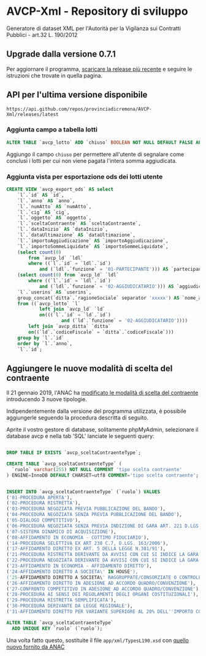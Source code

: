 # AVCP-Xml - Repository di sviluppo
Generatore di dataset XML per l'Autorità per la Vigilanza sui Contratti Pubblici - art.32 L. 190/2012

## Upgrade dalla versione 0.7.1
Per aggiornare il programma, [scaricare la release più recente](https://github.com/provinciadicremona/AVCP-Xml/releases/latest) e seguire le istruzioni che trovate in quella pagina.

## API per l'ultima versione disponibile
`https://api.github.com/repos/provinciadicremona/AVCP-Xml/releases/latest`

### Aggiunta campo a tabella lotti

```sql
ALTER TABLE `avcp_lotto` ADD `chiuso` BOOLEAN NOT NULL DEFAULT FALSE AFTER `flag`;
```

Aggiungo il campo `chiuso` per permettere all'utente di segnalare come conclusi i lotti per cui non viene pagata l'intera somma aggiudicata.

### Aggiunta vista per esportazione ods dei lotti utente

```sql
CREATE VIEW `avcp_export_ods` AS select 
    `l`.`id` AS `id`,
    `l`.`anno` AS `anno`,
    `l`.`numAtto` AS `numAtto`,
    `l`.`cig` AS `cig`,
    `l`.`oggetto` AS `oggetto`,
    `l`.`sceltaContraente` AS `sceltaContraente`,
    `l`.`dataInizio` AS `dataInizio`,
    `l`.`dataUltimazione` AS `dataUltimazione`,
    `l`.`importoAggiudicazione` AS `importoAggiudicazione`,
    `l`.`importoSommeLiquidate` AS `importoSommeLiquidate`,
    (select count(0) 
        from `avcp_ld` `ldl` 
        where ((`l`.`id` = `ldl`.`id`) 
            and (`ldl`.`funzione` = '01-PARTECIPANTE'))) AS `partecipanti`,
    (select count(0) from `avcp_ld` `ldl` 
        where ((`l`.`id` = `ldl`.`id`) 
            and (`ldl`.`funzione` = '02-AGGIUDICATARIO'))) AS `aggiudicatari`,
    `l`.`userins` AS `userins`,
    group_concat(`ditta`.`ragioneSociale` separator 'xxxxx') AS `nome_aggiudicatari` 
    from ((`avcp_lotto` `l` 
            left join `avcp_ld` `ld` 
            on(((`l`.`id` = `ld`.`id`) 
                    and (`ld`.`funzione` = '02-AGGIUDICATARIO')))) 
        left join `avcp_ditta` `ditta` 
        on((`ld`.`codiceFiscale` = `ditta`.`codiceFiscale`))) 
    group by `l`.`id` 
    order by `l`.`anno`,
    `l`.`id`;

```

## Aggiungere le nuove modalità di scelta del contraente
Il 21 gennaio 2019, l'ANAC ha [modificato le modalità di scelta del contraente]( http://www.anticorruzione.it/portal/public/classic/Comunicazione/News/_news?id=7102507a0a778042193e31c2da0782b7) introducendo 3 nuove tipologie.

Indipendentemente dalla versione del programma utilizzata, è possibile aggiungerle seguendo la procedura descritta di seguito.

Aprite il vostro gestore di database, solitamente phpMyAdmin, selezionare il database avcp e nella tab 'SQL' lanciate le seguenti query:

```sql

DROP TABLE IF EXISTS `avcp_sceltaContraenteType`;

CREATE TABLE `avcp_sceltaContraenteType` (
  `ruolo` varchar(255) NOT NULL COMMENT 'tipo scelta contraente'
) ENGINE=InnoDB DEFAULT CHARSET=utf8 COMMENT='tipo scelta contraente';


INSERT INTO `avcp_sceltaContraenteType` (`ruolo`) VALUES
('01-PROCEDURA APERTA'),
('02-PROCEDURA RISTRETTA'),
('03-PROCEDURA NEGOZIATA PREVIA PUBBLICAZIONE DEL BANDO'),
('04-PROCEDURA NEGOZIATA SENZA PREVIA PUBBLICAZIONE DEL BANDO'),
('05-DIALOGO COMPETITIVO'),
('06-PROCEDURA NEGOZIATA SENZA PREVIA INDIZIONE DI GARA ART. 221 D.LGS. 163/2006'),
('07-SISTEMA DINAMICO DI ACQUISIZIONE'),
('08-AFFIDAMENTO IN ECONOMIA - COTTIMO FIDUCIARIO'),
('14-PROCEDURA SELETTIVA EX ART 238 C.7, D.LGS. 163/2006'),
('17-AFFIDAMENTO DIRETTO EX ART. 5 DELLA LEGGE N.381/91'),
('21-PROCEDURA RISTRETTA DERIVANTE DA AVVISI CON CUI SI INDICE LA GARA'),
('22-PROCEDURA NEGOZIATA DERIVANTE DA AVVISI CON CUI SI INDICE LA GARA'),
('23-AFFIDAMENTO IN ECONOMIA - AFFIDAMENTO DIRETTO'),
('24-AFFIDAMENTO DIRETTO A SOCIETA\' IN HOUSE'),
('25-AFFIDAMENTO DIRETTO A SOCIETA\' RAGGRUPPATE/CONSORZIATE O CONTROLLATE NELLE CONCESSIONI DI LL.PP'),
('26-AFFIDAMENTO DIRETTO IN ADESIONE AD ACCORDO QUADRO/CONVENZIONE'),
('27-CONFRONTO COMPETITIVO IN ADESIONE AD ACCORDO QUADRO/CONVENZIONE'),
('28-PROCEDURA AI SENSI DEI REGOLAMENTI DEGLI ORGANI COSTITUZIONALI'),
('29-PROCEDURA RISTRETTA SEMPLIFICATA'),
('30-PROCEDURA DERIVANTE DA LEGGE REGIONALE'),
('31-AFFIDAMENTO DIRETTO PER VARIANTE SUPERIORE AL 20% DELL''IMPORTO CONTRATTUALE');

ALTER TABLE `avcp_sceltaContraenteType`
  ADD UNIQUE KEY `ruolo` (`ruolo`);

```
Una volta fatto questo, sostituite il file `app/xml/TypesL190.xsd` con [quello nuovo fornito da ANAC](http://dati.anticorruzione.it/schema/TypesL190.xsd)
